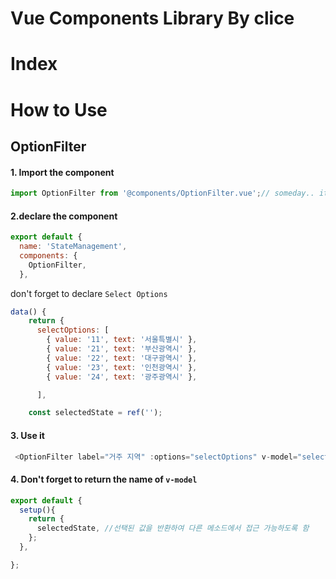 # Vue Components Library By clice 
# Index


# How to Use
## OptionFilter
#### 1. Import the component
```js
import OptionFilter from '@components/OptionFilter.vue';// someday.. it will be at "clice-vue-component"; 
```

#### 2.declare the component
```js
export default {
  name: 'StateManagement',
  components: {
    OptionFilter,
  },
```

don't forget to declare `Select Options`

```js
data() {
    return {
      selectOptions: [
        { value: '11', text: '서울특별시' },
        { value: '21', text: '부산광역시' },
        { value: '22', text: '대구광역시' },
        { value: '23', text: '인천광역시' },
        { value: '24', text: '광주광역시' },

      ],
```


```js
    const selectedState = ref('');

```
#### 3. Use it

```js
 <OptionFilter label="거주 지역" :options="selectOptions" v-model="selectedState" />

```

#### 4. Don't forget to return the name of `v-model` 
```js
export default {
  setup(){
    return {
      selectedState, //선택된 값을 반환하여 다른 메소드에서 접근 가능하도록 함
    };
  },

};
```
